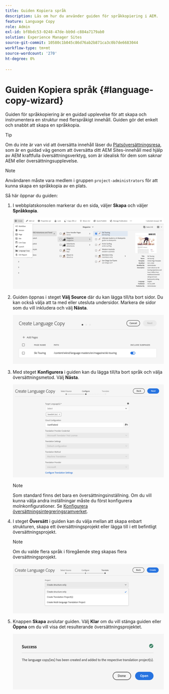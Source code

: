 ```yaml
---
title: Guiden Kopiera språk
description: Läs om hur du använder guiden för språkkopiering i AEM.
feature: Language Copy
role: Admin
exl-id: bf8bdc53-0248-47de-bb9d-c884a7179ab0
solution: Experience Manager Sites
source-git-commit: 10580c1b045c86d76ab2b871ca3c0b7de6683044
workflow-type: tm+mt
source-wordcount: '270'
ht-degree: 0%

---
```


# Guiden Kopiera språk {#language-copy-wizard}

Guiden för språkkopiering är en guidad upplevelse för att skapa och instrumentera en struktur med flerspråkigt innehåll. Guiden gör det enkelt och snabbt att skapa en språkkopia.

>[!TIP]
>
>Om du inte är van vid att översätta innehåll läser du [Platsöversättningsresa](/help/journey-sites/translation/overview.md), som är en guidad väg genom att översätta ditt AEM Sites-innehåll med hjälp av AEM kraftfulla översättningsverktyg, som är idealisk för dem som saknar AEM eller översättningsupplevelse.

>[!NOTE]
>
>Användaren måste vara medlem i gruppen `project-administrators` för att kunna skapa en språkkopia av en plats.

Så här öppnar du guiden:

1. I webbplatskonsolen markerar du en sida, väljer **Skapa** och väljer **Språkkopia**.

   ![Skapa språkkopia från guiden](../assets/language-copy-wizard.png)

1. Guiden öppnas i steget **Välj Source** där du kan lägga till/ta bort sidor. Du kan också välja att ta med eller utesluta undersidor. Markera de sidor som du vill inkludera och välj **Nästa**.

   ![Lägga till sidor med guiden](../assets/language-copy-wizard-add-pages.png)

1. Med steget **Konfigurera** i guiden kan du lägga till/ta bort språk och välja översättningsmetod. Välj **Nästa**.

   ![Konfigurera steg i guiden](../assets/language-copy-wizard-configure.png)

   >[!NOTE]
   >
   >Som standard finns det bara en översättningsinställning. Om du vill kunna välja andra inställningar måste du först konfigurera molnkonfigurationer. Se [Konfigurera översättningsintegreringsramverket](integration-framework.md).

1. I steget **Översätt** i guiden kan du välja mellan att skapa enbart strukturen, skapa ett översättningsprojekt eller lägga till i ett befintligt översättningsprojekt.

   >[!NOTE]
   >
   >Om du valde flera språk i föregående steg skapas flera översättningsprojekt.

   ![Översättningssteg i guiden](../assets/language-copy-wizard-translate.png)

1. Knappen **Skapa** avslutar guiden. Välj **Klar** om du vill stänga guiden eller **Öppna** om du vill visa det resulterande översättningsprojektet.

   ![Avsluta guiden](../assets/language-copy-wizard-done.png)

